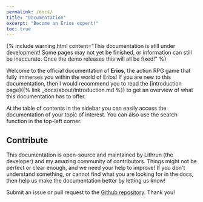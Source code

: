 ```yaml
---
permalink: /docs/
title: "Documentation"
excerpt: "Become an Erios expert!"
toc: true
---
```

{% include warning.html content="This documentation is still under development! Some pages may not yet be finished, or information can still be inaccurate. Once the demo releases this will all be fixed!" %}

Welcome to the official documentation of **Erios**, the action RPG game that fully immerses you within the world of Erios! If you are new to this documentation, then I would recommend you to read the [introduction page]({% link _docs/about/introduction.md %}) to get an overview of what this documentation has to offer.

At the table of contents in the sidebar you can easily access the documentation of your topic of interest. You can also use the search function in the top-left corner.

## Contribute

This documentation is open-source and maintained by Lithrun (the developer) and my amazing community of contributors. Things might not be perfect or clear enough, and we need your help to improve! If you don't understand something, or cannot find what you are looking for in the docs, then help us make the documentation better by letting us know!

Submit an issue or pull request to the [Github repository](https://github.com/Lithrun/Erios-Documentation/issues). Thank you!